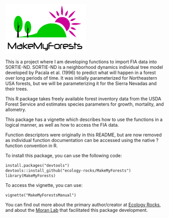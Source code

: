 ![MakeMyForests](makemyforestslogo.png) 

This is a project where I am developing functions to import FIA data into SORTIE-ND. SORTIE-ND is a neighborhood dynamics individual tree model developed by Pacala et al. (1996) to predict what will happen in a forest over long periods of time. It was initially parameterized for Northeastern USA forests, but we will be parameterizing it for the Sierra Nevadas and their trees. 

This R package takes freely available forest inventory data from the USDA Forest Service and estimates species parameters for growth, mortality, and allometry.

This package has a vignette which describes how to use the functions in a logical manner, as well as how to access the FIA data.

Function descriptors were originally in this README, but are now removed as individual function documentation can be accessed using the native ?function convention in R. 

To install this package, you can use the following code:

    install.packages("devtools")
    devtools::install_github("ecology-rocks/MakeMyForests")
    library(MakeMyForests)

To access the vignette, you can use:

    vignette("MakeMyForestsManual")
    
You can find out more about the primary author/creator at [Ecology Rocks](http://www.ecology.rocks),  and about the [Moran Lab](https://sites.google.com/site/moranplantlab/) that facilitated this package development.
